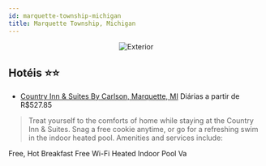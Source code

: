 ```yaml
---
id: marquette-township-michigan
title: Marquette Township, Michigan
---
```


<center><img src="http://images.gta-travel.com/HH/Images/US/MQT/MQT-COU-1.jpg" alt="Exterior" /></center>


## Hotéis ⭐️⭐️

-    [Country Inn & Suites By Carlson, Marquette, MI](https://www.hurb.com/aud/https://www.hurb.com/hoteis/marquette-township/country-inn-suites-by-carlson-marquette-mi-JNP-JP049747?cmp=18055) Diárias a partir de R$527.85
   > Treat yourself to the comforts of home while staying at the Country Inn &amp; Suites. Snag a free cookie anytime, or go for a refreshing swim in the indoor heated pool. Amenities and services include:

Free, Hot Breakfast
Free Wi-Fi
Heated Indoor Pool 
Va
